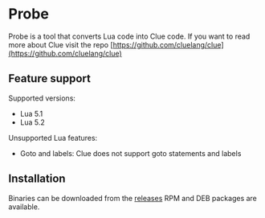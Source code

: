 # Probe

Probe is a tool that converts Lua code into Clue code. If you want to read more about Clue visit the repo [https://github.com/cluelang/clue](https://github.com/cluelang/clue)

## Feature support
Supported versions:
- Lua 5.1
- Lua 5.2

Unsupported Lua features:
- Goto and labels: Clue does not support goto statements and labels

## Installation
Binaries can be downloaded from the [releases](https://github.com/ClueLang/Clue/releases/latest)
RPM and DEB packages are available.

